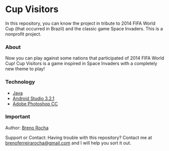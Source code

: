 # Cup Visitors

In this repository, you can know the project in tribute to 2014 FIFA World Cup (that occurred in Brazil) and the classic game Space Invaders. This is a nonprofit project.

### About

Now you can play against some nations that participated of 2014 FIFA World Cup! Cup Visitors is a game inspired in Space Invaders with a completely new theme to play!

### Technology

 - [Java](https://www.oracle.com/java/)
 - [Android Studio 3.2.1](https://developer.android.com/studio/)
 - [Adobe Photoshop CC](https://www.adobe.com/br/products/photoshop.html)

### Important

Author: [Breno Rocha](https://github.com/BrenoFRocha)

Support or Contact: Having trouble with this repository? Contact me at brenoferreirarocha@gmail.com and I will help you sort it out.
